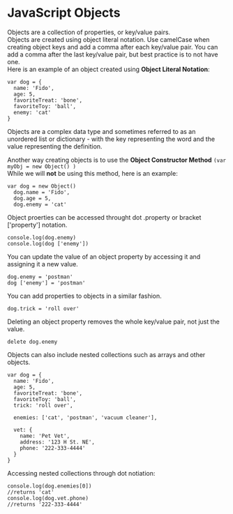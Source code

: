 # JavaScript Objects

Objects are a collection of properties, or key/value pairs.  
Objects are created using object literal notation. Use camelCase when creating object keys and add a comma after each key/value pair. You can add a comma after the last key/value pair, but best practice is to not have one.  
Here is an example of an object created using **Object Literal Notation**:  
```
var dog = {
  name: 'Fido',
  age: 5,
  favoriteTreat: 'bone',
  favoriteToy: 'ball',
  enemy: 'cat'
}
```
Objects are a complex data type and sometimes referred to as an unordered list or dictionary - with the key representing the word and the value representing the definition.  

Another way creating objects is to use the **Object Constructor Method** ```(var myObj = new Object() )```  
While we will **not** be using this method, here is an example:  
```
var dog = new Object()
  dog.name = 'Fido',
  dog.age = 5,
  dog.enemy = 'cat'
```  
Object proerties can be accessed throught dot .property or bracket ['property'] notation.  
```
console.log(dog.enemy)
console.log(dog ['enemy']) 
```
You can update the value of an object property by accessing it and assigning it a new value.
```
dog.enemy = 'postman'
dog ['enemy'] = 'postman'
```
You can add properties to objects in a similar fashion.
```
dog.trick = 'roll over'
```
Deleting an object property removes the whole key/value pair, not just the value.   
```
delete dog.enemy
```

Objects can also include nested collections such as arrays and other objects.
```
var dog = {
  name: 'Fido',
  age: 5,
  favoriteTreat: 'bone',
  favoriteToy: 'ball',
  trick: 'roll over',
  
  enemies: ['cat', 'postman', 'vacuum cleaner'],
 
  vet: {
    name: 'Pet Vet',
    address: '123 H St. NE',
    phone: '222-333-4444'
  }
}
```
Accessing nested collections through dot notiation:
```
console.log(dog.enemies[0])
//returns 'cat'
console.log(dog.vet.phone)
//returns '222-333-4444'